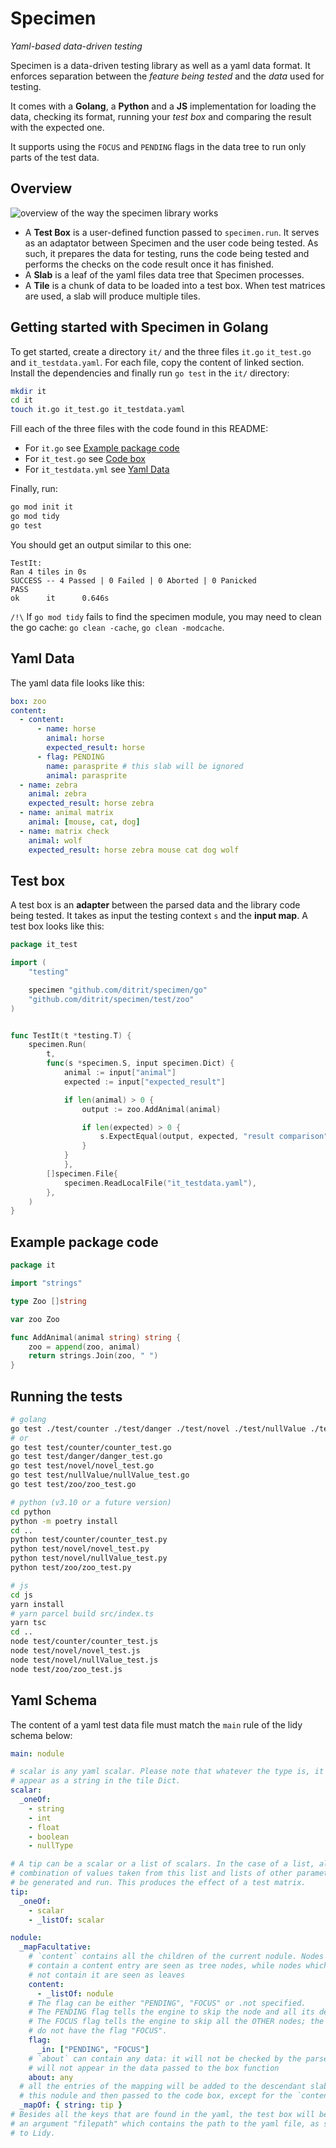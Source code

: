 # Specimen

_Yaml-based data-driven testing_

Specimen is a data-driven testing library as well as a yaml data format. It enforces separation between the _feature being tested_ and the _data_ used for testing.

It comes with a **Golang**, a **Python** and a **JS** implementation for loading the data, checking its format, running your _test box_ and comparing the result with the expected one.

It supports using the `FOCUS` and `PENDING` flags in the data tree to run only parts of the test data.

## Overview

![overview of the way the specimen library works](doc/specimen-overview.svg)

- A **Test Box** is a user-defined function passed to `specimen.run`. It serves as an adaptator between Specimen and the user code being tested. As such, it prepares the data for testing, runs the code being tested and performs the checks on the code result once it has finished.
- A **Slab** is a leaf of the yaml files data tree that Specimen processes.
- A **Tile** is a chunk of data to be loaded into a test box. When test matrices are used, a slab will produce multiple tiles.

## Getting started with Specimen in Golang

To get started, create a directory `it/` and the three files `it.go` `it_test.go` and `it_testdata.yaml`. For each file, copy the content of linked section. Install the dependencies and finally run `go test` in the `it/` directory:

```sh
mkdir it
cd it
touch it.go it_test.go it_testdata.yaml
```

Fill each of the three files with the code found in this README:

- For `it.go` see [Example package code](#example-package-code)
- For `it_test.go` see [Code box](#test-box)
- For `it_testdata.yml` see [Yaml Data](#yaml-data)

Finally, run:

```sh
go mod init it
go mod tidy
go test
```

You should get an output similar to this one:

```
TestIt:
Ran 4 tiles in 0s
SUCCESS -- 4 Passed | 0 Failed | 0 Aborted | 0 Panicked
PASS
ok      it      0.646s
```

`/!\` If `go mod tidy` fails to find the specimen module, you may need to clean the go cache: `go clean -cache`, `go clean -modcache`.

## Yaml Data

The yaml data file looks like this:

```yaml
box: zoo
content:
  - content:
      - name: horse
        animal: horse
        expected_result: horse
      - flag: PENDING
        name: parasprite # this slab will be ignored
        animal: parasprite
  - name: zebra
    animal: zebra
    expected_result: horse zebra
  - name: animal matrix
    animal: [mouse, cat, dog]
  - name: matrix check
    animal: wolf
    expected_result: horse zebra mouse cat dog wolf
```

## Test box

A test box is an **adapter** between the parsed data and the library code being tested. It takes as input the testing context `s` and the **input map**. A test box looks like this:

```go
package it_test

import (
	"testing"

	specimen "github.com/ditrit/specimen/go"
	"github.com/ditrit/specimen/test/zoo"
)


func TestIt(t *testing.T) {
    specimen.Run(
        t,
        func(s *specimen.S, input specimen.Dict) {
            animal := input["animal"]
            expected := input["expected_result"]

            if len(animal) > 0 {
                output := zoo.AddAnimal(animal)

                if len(expected) > 0 {
                    s.ExpectEqual(output, expected, "result comparison")
                }
            }
		    },
        []specimen.File{
            specimen.ReadLocalFile("it_testdata.yaml"),
        },
    )
}
```

## Example package code

```go
package it

import "strings"

type Zoo []string

var zoo Zoo

func AddAnimal(animal string) string {
	zoo = append(zoo, animal)
	return strings.Join(zoo, " ")
}
```

## Running the tests

```sh
# golang
go test ./test/counter ./test/danger ./test/novel ./test/nullValue ./test/zoo
# or
go test test/counter/counter_test.go
go test test/danger/danger_test.go
go test test/novel/novel_test.go
go test test/nullValue/nullValue_test.go
go test test/zoo/zoo_test.go

# python (v3.10 or a future version)
cd python
python -m poetry install
cd ..
python test/counter/counter_test.py
python test/novel/novel_test.py
python test/novel/nullValue_test.py
python test/zoo/zoo_test.py

# js
cd js
yarn install
# yarn parcel build src/index.ts
yarn tsc
cd ..
node test/counter/counter_test.js
node test/novel/novel_test.js
node test/novel/nullValue_test.js
node test/zoo/zoo_test.js
```

## Yaml Schema

The content of a yaml test data file must match the `main` rule of the lidy schema below:

```yaml
main: nodule

# scalar is any yaml scalar. Please note that whatever the type is, it will
# appear as a string in the tile Dict.
scalar:
  _oneOf:
    - string
    - int
    - float
    - boolean
    - nullType

# A tip can be a scalar or a list of scalars. In the case of a list, all the
# combination of values taken from this list and lists of other parameters will
# be generated and run. This produces the effect of a test matrix.
tip:
  _oneOf:
    - scalar
    - _listOf: scalar

nodule:
  _mapFacultative:
    # `content` contains all the children of the current nodule. Nodes which
    # contain a content entry are seen as tree nodes, while nodes which do
    # not contain it are seen as leaves
    content:
      - _listOf: nodule
    # The flag can be either "PENDING", "FOCUS" or .not specified.
    # The PENDING flag tells the engine to skip the node and all its decendants.
    # The FOCUS flag tells the engine to skip all the OTHER nodes; the one which
    # do not have the flag "FOCUS".
    flag:
      _in: ["PENDING", "FOCUS"]
    # `about` can contain any data: it will not be checked by the parser, and it
    # will not appear in the data passed to the box function
    about: any
  # all the entries of the mapping will be added to the descendant slabs of
  # this nodule and then passed to the code box, except for the `content` entry
  _mapOf: { string: tip }
# Besides all the keys that are found in the yaml, the test box will be passed
# an argument "filepath" which contains the path to the yaml file, as specified
# to Lidy.
```

